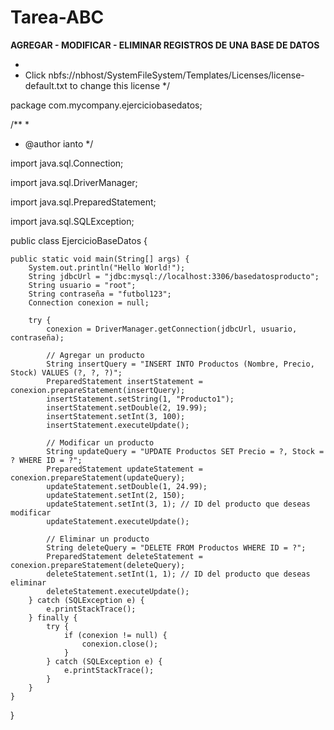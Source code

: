 # Tarea-ABC

**AGREGAR - MODIFICAR - ELIMINAR REGISTROS DE UNA BASE DE DATOS**

*
 * Click nbfs://nbhost/SystemFileSystem/Templates/Licenses/license-default.txt to change this license
 */

package com.mycompany.ejerciciobasedatos;

/**
 *
 * @author ianto
 */

import java.sql.Connection;

import java.sql.DriverManager;

import java.sql.PreparedStatement;

import java.sql.SQLException;

public class EjercicioBaseDatos {

    public static void main(String[] args) {
        System.out.println("Hello World!");
        String jdbcUrl = "jdbc:mysql://localhost:3306/basedatosproducto";
        String usuario = "root";
        String contraseña = "futbol123";
        Connection conexion = null;

        try {
            conexion = DriverManager.getConnection(jdbcUrl, usuario, contraseña);

            // Agregar un producto
            String insertQuery = "INSERT INTO Productos (Nombre, Precio, Stock) VALUES (?, ?, ?)";
            PreparedStatement insertStatement = conexion.prepareStatement(insertQuery);
            insertStatement.setString(1, "Producto1");
            insertStatement.setDouble(2, 19.99);
            insertStatement.setInt(3, 100);
            insertStatement.executeUpdate();

            // Modificar un producto
            String updateQuery = "UPDATE Productos SET Precio = ?, Stock = ? WHERE ID = ?";
            PreparedStatement updateStatement = conexion.prepareStatement(updateQuery);
            updateStatement.setDouble(1, 24.99);
            updateStatement.setInt(2, 150);
            updateStatement.setInt(3, 1); // ID del producto que deseas modificar
            updateStatement.executeUpdate();

            // Eliminar un producto
            String deleteQuery = "DELETE FROM Productos WHERE ID = ?";
            PreparedStatement deleteStatement = conexion.prepareStatement(deleteQuery);
            deleteStatement.setInt(1, 1); // ID del producto que deseas eliminar
            deleteStatement.executeUpdate();
        } catch (SQLException e) {
            e.printStackTrace();
        } finally {
            try {
                if (conexion != null) {
                    conexion.close();
                }
            } catch (SQLException e) {
                e.printStackTrace();
            }
        }
    }
}

